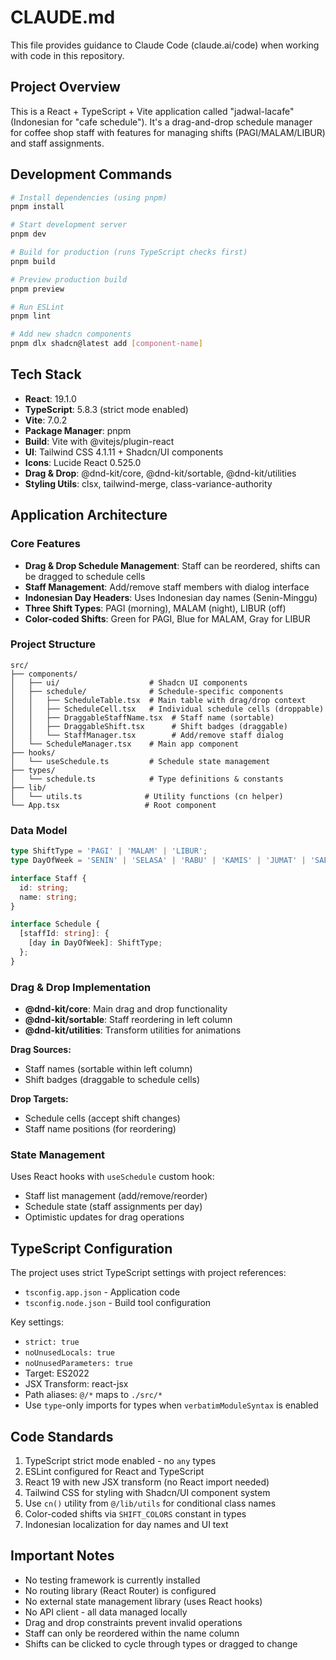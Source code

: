 # CLAUDE.md

This file provides guidance to Claude Code (claude.ai/code) when working with code in this repository.

## Project Overview

This is a React + TypeScript + Vite application called "jadwal-lacafe" (Indonesian for "cafe schedule"). It's a drag-and-drop schedule manager for coffee shop staff with features for managing shifts (PAGI/MALAM/LIBUR) and staff assignments.

## Development Commands

```bash
# Install dependencies (using pnpm)
pnpm install

# Start development server
pnpm dev

# Build for production (runs TypeScript checks first)
pnpm build

# Preview production build
pnpm preview

# Run ESLint
pnpm lint

# Add new shadcn components
pnpm dlx shadcn@latest add [component-name]
```

## Tech Stack

- **React**: 19.1.0
- **TypeScript**: 5.8.3 (strict mode enabled)
- **Vite**: 7.0.2
- **Package Manager**: pnpm
- **Build**: Vite with @vitejs/plugin-react
- **UI**: Tailwind CSS 4.1.11 + Shadcn/UI components
- **Icons**: Lucide React 0.525.0
- **Drag & Drop**: @dnd-kit/core, @dnd-kit/sortable, @dnd-kit/utilities
- **Styling Utils**: clsx, tailwind-merge, class-variance-authority

## Application Architecture

### Core Features
- **Drag & Drop Schedule Management**: Staff can be reordered, shifts can be dragged to schedule cells
- **Staff Management**: Add/remove staff members with dialog interface
- **Indonesian Day Headers**: Uses Indonesian day names (Senin-Minggu)
- **Three Shift Types**: PAGI (morning), MALAM (night), LIBUR (off)
- **Color-coded Shifts**: Green for PAGI, Blue for MALAM, Gray for LIBUR

### Project Structure

```
src/
├── components/
│   ├── ui/                    # Shadcn UI components
│   ├── schedule/              # Schedule-specific components
│   │   ├── ScheduleTable.tsx  # Main table with drag/drop context
│   │   ├── ScheduleCell.tsx   # Individual schedule cells (droppable)
│   │   ├── DraggableStaffName.tsx  # Staff name (sortable)
│   │   ├── DraggableShift.tsx      # Shift badges (draggable)
│   │   └── StaffManager.tsx        # Add/remove staff dialog
│   └── ScheduleManager.tsx    # Main app component
├── hooks/
│   └── useSchedule.ts         # Schedule state management
├── types/
│   └── schedule.ts            # Type definitions & constants
├── lib/
│   └── utils.ts              # Utility functions (cn helper)
└── App.tsx                   # Root component
```

### Data Model

```typescript
type ShiftType = 'PAGI' | 'MALAM' | 'LIBUR';
type DayOfWeek = 'SENIN' | 'SELASA' | 'RABU' | 'KAMIS' | 'JUMAT' | 'SABTU' | 'MINGGU';

interface Staff {
  id: string;
  name: string;
}

interface Schedule {
  [staffId: string]: {
    [day in DayOfWeek]: ShiftType;
  };
}
```

### Drag & Drop Implementation

- **@dnd-kit/core**: Main drag and drop functionality
- **@dnd-kit/sortable**: Staff reordering in left column
- **@dnd-kit/utilities**: Transform utilities for animations

**Drag Sources:**
- Staff names (sortable within left column)
- Shift badges (draggable to schedule cells)

**Drop Targets:**
- Schedule cells (accept shift changes)
- Staff name positions (for reordering)

### State Management

Uses React hooks with `useSchedule` custom hook:
- Staff list management (add/remove/reorder)
- Schedule state (staff assignments per day)
- Optimistic updates for drag operations

## TypeScript Configuration

The project uses strict TypeScript settings with project references:
- `tsconfig.app.json` - Application code
- `tsconfig.node.json` - Build tool configuration

Key settings:
- `strict: true`
- `noUnusedLocals: true`
- `noUnusedParameters: true`
- Target: ES2022
- JSX Transform: react-jsx
- Path aliases: `@/*` maps to `./src/*`
- Use `type`-only imports for types when `verbatimModuleSyntax` is enabled

## Code Standards

1. TypeScript strict mode enabled - no `any` types
2. ESLint configured for React and TypeScript
3. React 19 with new JSX transform (no React import needed)
4. Tailwind CSS for styling with Shadcn/UI component system
5. Use `cn()` utility from `@/lib/utils` for conditional class names
6. Color-coded shifts via `SHIFT_COLORS` constant in types
7. Indonesian localization for day names and UI text

## Important Notes

- No testing framework is currently installed
- No routing library (React Router) is configured
- No external state management library (uses React hooks)
- No API client - all data managed locally
- Drag and drop constraints prevent invalid operations
- Staff can only be reordered within the name column
- Shifts can be clicked to cycle through types or dragged to change